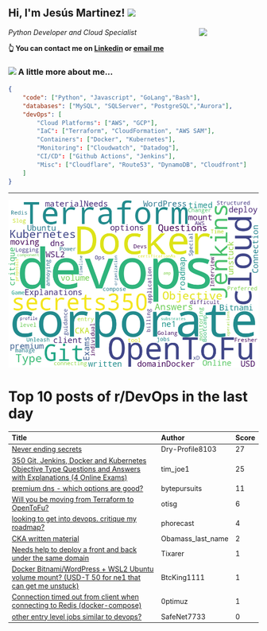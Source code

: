 <!--
**jmartinezl/jmartinezl** is a ✨ _special_ ✨ repository because its `README.md` (this file) appears on your GitHub profile.

Here are some ideas to get you started:

- 🔭 I’m currently working on ...
- 🌱 I’m currently learning ...
- 👯 I’m looking to collaborate on ...
- 🤔 I’m looking for help with ...
- 💬 Ask me about ...
- 📫 How to reach me: ...
- 😄 Pronouns: ...
- ⚡ Fun fact: ...
-->

<h2>Hi, I'm Jesús Martinez! <img src="https://media.giphy.com/media/WUlplcMpOCEmTGBtBW/giphy.gif" width="30"> </h2>
<img align='right' src="https://media.giphy.com/media/NytMLKyiaIh6VH9SPm/giphy.gif" width="120">
<p><em>Python Developer and Cloud Specialist
</em></p>

**👆 You can contact me on [Linkedin](https://www.linkedin.com/in/jes%C3%BAs-martinez-2b7b10104/) or [email me](mailto:jesus.mtz.lorenzo@gmail.com)**

### <img src="https://media.giphy.com/media/VgCDAzcKvsR6OM0uWg/giphy.gif" width="50"> A little more about me...  

```json
{
    "code": ["Python", "Javascript", "GoLang","Bash"],
    "databases": ["MySQL", "SQLServer", "PostgreSQL","Aurora"],
    "devOps": [
        "Cloud Platforms": ["AWS", "GCP"],
        "IaC": ["Terraform", "CloudFormation", "AWS SAM"],
        "Containers": ["Docker", "Kubernetes"],
        "Monitoring": ["Cloudwatch", "Datadog"],
        "CI/CD": ["Github Actions", "Jenkins"],
        "Misc": ["Cloudflare", "Route53", "DynamoDB", "Cloudfront"]
    ]
}
```
---

![Wordcloud](./cloud.png)

# Top 10 posts of r/DevOps in the last day

| Title | Author | Score |
|:---|:---|:---|
| [Never ending secrets](https://www.reddit.com/r/devops/comments/16qbf14/never_ending_secrets/) | Dry-Profile8103 | 27 |
| [350 Git, Jenkins, Docker and Kubernetes Objective Type Questions and Answers with Explanations (4 Online Exams)](https://www.reddit.com/r/devops/comments/16qo49c/350_git_jenkins_docker_and_kubernetes_objective/) | tim_joe1 | 25 |
| [premium dns - which options are good?](https://www.reddit.com/r/devops/comments/16q7pc3/premium_dns_which_options_are_good/) | bytepursuits | 11 |
| [Will you be moving from Terraform to OpenToFu?](https://www.reddit.com/r/devops/comments/16q9tu2/will_you_be_moving_from_terraform_to_opentofu/) | otisg | 6 |
| [looking to get into devops. critique my roadmap?](https://www.reddit.com/r/devops/comments/16qg9b6/looking_to_get_into_devops_critique_my_roadmap/) | phorecast | 4 |
| [CKA written material](https://www.reddit.com/r/devops/comments/16qv6pt/cka_written_material/) | Obamass_last_name | 2 |
| [Needs help to deploy a front and back under the same domain](https://www.reddit.com/r/devops/comments/16qgljx/needs_help_to_deploy_a_front_and_back_under_the/) | Tixarer | 1 |
| [Docker Bitnami/WordPress + WSL2 Ubuntu volume mount? (USD-T 50 for ne1 that can get me unstuck)](https://www.reddit.com/r/devops/comments/16qb307/docker_bitnamiwordpress_wsl2_ubuntu_volume_mount/) | BtcKing1111 | 1 |
| [Connection timed out from client when connecting to Redis (docker-compose)](https://www.reddit.com/r/devops/comments/16qih6q/connection_timed_out_from_client_when_connecting/) | 0ptimuz | 1 |
| [other entry level jobs similar to devops?](https://www.reddit.com/r/devops/comments/16quu1t/other_entry_level_jobs_similar_to_devops/) | SafeNet7733 | 0 |
